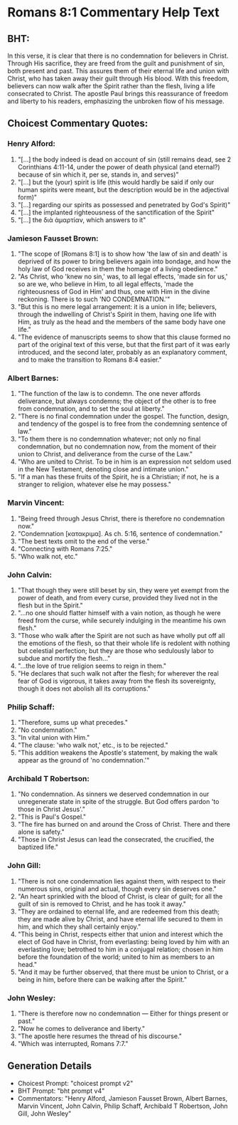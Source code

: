 # Romans 8:1 Commentary Help Text

## BHT:
In this verse, it is clear that there is no condemnation for believers in Christ. Through His sacrifice, they are freed from the guilt and punishment of sin, both present and past. This assures them of their eternal life and union with Christ, who has taken away their guilt through His blood. With this freedom, believers can now walk after the Spirit rather than the flesh, living a life consecrated to Christ. The apostle Paul brings this reassurance of freedom and liberty to his readers, emphasizing the unbroken flow of his message.

## Choicest Commentary Quotes:
### Henry Alford:
1. "[...] the body indeed is dead on account of sin (still remains dead, see 2 Corinthians 4:11-14, under the power of death physical (and eternal?) because of sin which it, per se, stands in, and serves)"
2. "[...] but the (your) spirit is life (this would hardly be said if only our human spirits were meant, but the description would be in the adjectival form)"
3. "[...] regarding our spirits as possessed and penetrated by God's Spirit)"
4. "[...] the implanted righteousness of the sanctification of the Spirit"
5. "[...] the διὰ ἁμαρτίαν, which answers to it"

### Jamieson Fausset Brown:
1. "The scope of [Romans 8:1] is to show how 'the law of sin and death' is deprived of its power to bring believers again into bondage, and how the holy law of God receives in them the homage of a living obedience."
2. "As Christ, who 'knew no sin,' was, to all legal effects, 'made sin for us,' so are we, who believe in Him, to all legal effects, 'made the righteousness of God in Him' and thus, one with Him in the divine reckoning. There is to such 'NO CONDEMNATION.'"
3. "But this is no mere legal arrangement: it is a union in life; believers, through the indwelling of Christ's Spirit in them, having one life with Him, as truly as the head and the members of the same body have one life."
4. "The evidence of manuscripts seems to show that this clause formed no part of the original text of this verse, but that the first part of it was early introduced, and the second later, probably as an explanatory comment, and to make the transition to Romans 8:4 easier."

### Albert Barnes:
1. "The function of the law is to condemn. The one never affords deliverance, but always condemns; the object of the other is to free from condemnation, and to set the soul at liberty."
2. "There is no final condemnation under the gospel. The function, design, and tendency of the gospel is to free from the condemning sentence of law."
3. "To them there is no condemnation whatever; not only no final condemnation, but no condemnation now, from the moment of their union to Christ, and deliverance from the curse of the Law."
4. "Who are united to Christ. To be in him is an expression not seldom used in the New Testament, denoting close and intimate union."
5. "If a man has these fruits of the Spirit, he is a Christian; if not, he is a stranger to religion, whatever else he may possess."

### Marvin Vincent:
1. "Being freed through Jesus Christ, there is therefore no condemnation now."
2. "Condemnation [κατακριμα]. As ch. 5:16, sentence of condemnation."
3. "The best texts omit to the end of the verse."
4. "Connecting with Romans 7:25."
5. "Who walk not, etc."

### John Calvin:
1. "That though they were still beset by sin, they were yet exempt from the power of death, and from every curse, provided they lived not in the flesh but in the Spirit."
2. "...no one should flatter himself with a vain notion, as though he were freed from the curse, while securely indulging in the meantime his own flesh."
3. "Those who walk after the Spirit are not such as have wholly put off all the emotions of the flesh, so that their whole life is redolent with nothing but celestial perfection; but they are those who sedulously labor to subdue and mortify the flesh..."
4. "...the love of true religion seems to reign in them."
5. "He declares that such walk not after the flesh; for wherever the real fear of God is vigorous, it takes away from the flesh its sovereignty, though it does not abolish all its corruptions."

### Philip Schaff:
1. "Therefore, sums up what precedes."
2. "No condemnation."
3. "In vital union with Him."
4. "The clause: 'who walk not,' etc., is to be rejected."
5. "This addition weakens the Apostle's statement, by making the walk appear as the ground of 'no condemnation.'"

### Archibald T Robertson:
1. "No condemnation. As sinners we deserved condemnation in our unregenerate state in spite of the struggle. But God offers pardon 'to those in Christ Jesus'."
2. "This is Paul's Gospel."
3. "The fire has burned on and around the Cross of Christ. There and there alone is safety."
4. "Those in Christ Jesus can lead the consecrated, the crucified, the baptized life."

### John Gill:
1. "There is not one condemnation lies against them, with respect to their numerous sins, original and actual, though every sin deserves one."
2. "An heart sprinkled with the blood of Christ, is clear of guilt; for all the guilt of sin is removed to Christ, and he has took it away."
3. "They are ordained to eternal life, and are redeemed from this death; they are made alive by Christ, and have eternal life secured to them in him, and which they shall certainly enjoy."
4. "This being in Christ, respects either that union and interest which the elect of God have in Christ, from everlasting: being loved by him with an everlasting love; betrothed to him in a conjugal relation; chosen in him before the foundation of the world; united to him as members to an head."
5. "And it may be further observed, that there must be union to Christ, or a being in him, before there can be walking after the Spirit."

### John Wesley:
1. "There is therefore now no condemnation — Either for things present or past."
2. "Now he comes to deliverance and liberty."
3. "The apostle here resumes the thread of his discourse."
4. "Which was interrupted, Romans 7:7."


## Generation Details
- Choicest Prompt: "choicest prompt v2"
- BHT Prompt: "bht prompt v4"
- Commentators: "Henry Alford, Jamieson Fausset Brown, Albert Barnes, Marvin Vincent, John Calvin, Philip Schaff, Archibald T Robertson, John Gill, John Wesley"
